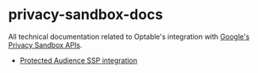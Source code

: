 # privacy-sandbox-docs

All technical documentation related to Optable's integration with [Google's Privacy Sandbox APIs](https://privacysandbox.com/).

- [Protected Audience SSP integration](./pa-ssp-integration.md)

